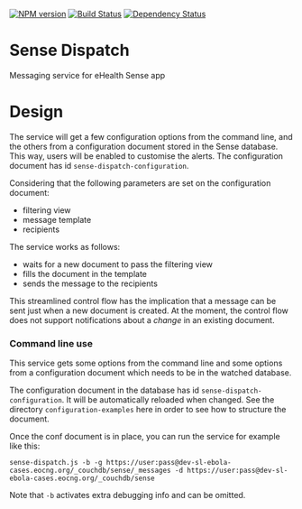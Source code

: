 [![NPM version](https://badge.fury.io/js/sense-dispatch.png)](http://badge.fury.io/js/sense-dispatch)
[![Build Status](https://travis-ci.org/eHealthAfrica/sense-dispatch.png?branch=master)](https://travis-ci.org/eHealthAfrica/sense-dispatch)
[![Dependency Status](https://david-dm.org/eHealthAfrica/sense-dispatch.png)](https://david-dm.org/eHealthAfrica/sense-dispatch)

# Sense Dispatch

Messaging service for eHealth Sense app

# Design

The service will get a few configuration options from the command
line, and the others from a configuration document stored in the Sense
database. This way, users will be enabled to customise the alerts. The
configuration document has id `sense-dispatch-configuration`.

Considering that the following parameters are set on the configuration
document:

- filtering view
- message template
- recipients

The service works as follows:

- waits for a new document to pass the filtering view
- fills the document in the template
- sends the message to the recipients

This streamlined control flow has the implication that a message can
be sent just when a new document is created. At the moment, the
control flow does not support notifications about a *change* in an
existing document.

### Command line use

This service gets some options from the command line and some options
from a configuration document which needs to be in the watched
database.

The configuration document in the database has id
`sense-dispatch-configuration`. It will be automatically reloaded when
changed. See the directory `configuration-examples` here in order to
see how to structure the document.

Once the conf document is in place, you can run the service for
example like this:

    sense-dispatch.js -b -g https://user:pass@dev-sl-ebola-cases.eocng.org/_couchdb/sense/_messages -d https://user:pass@dev-sl-ebola-cases.eocng.org/_couchdb/sense

Note that `-b` activates extra debugging info and can be omitted.
